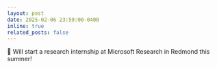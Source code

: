 ```yaml
---
layout: post
date: 2025-02-06 23:59:00-0400
inline: true
related_posts: false
---
```


📢 Will start a research internship at Microsoft Research in Redmond this summer!
